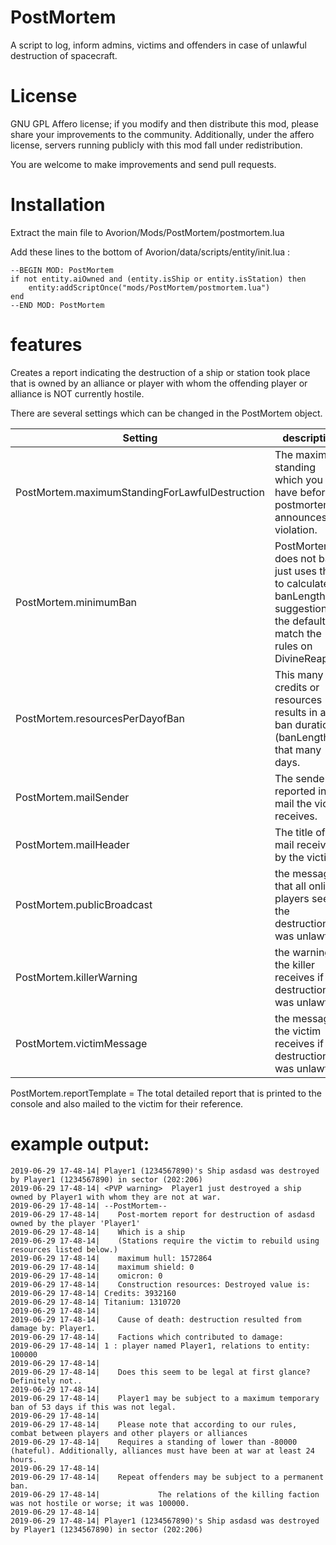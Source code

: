 # PostMortem
A script to log, inform admins, victims and offenders in case of unlawful destruction of spacecraft.


# License

GNU GPL Affero license; if you modify and then distribute this mod, please share your improvements to the community.
Additionally, under the affero license, servers running publicly with this mod fall under redistribution.

You are welcome to make improvements and send pull requests.

# Installation

Extract the main file to Avorion/Mods/PostMortem/postmortem.lua

Add these lines to the bottom of Avorion/data/scripts/entity/init.lua :

````
--BEGIN MOD: PostMortem
if not entity.aiOwned and (entity.isShip or entity.isStation) then 
	entity:addScriptOnce("mods/PostMortem/postmortem.lua") 
end
--END MOD: PostMortem
````

# features

Creates a report indicating the destruction of a ship or station took place that is owned by an alliance or player with whom the offending player or alliance is NOT currently hostile.

There are several settings which can be changed in the PostMortem object.

|Setting|description|
|---------------------------------------------|----------------------------------------------------------------------------------------|
PostMortem.maximumStandingForLawfulDestruction | The maximum standing which you can have before postmortem announces the violation.
PostMortem.minimumBan|PostMortem does not ban  it just uses this to calculate a banLength suggestion, the defaults match the rules on DivineReapers.
PostMortem.resourcesPerDayofBan| This many credits or resources results in a ban duration (banLength) of that many days.
PostMortem.mailSender| The sender reported in the mail the victim receives.
PostMortem.mailHeader| The title of the mail received by the victim.
PostMortem.publicBroadcast| the message that all online players see if the destruction was unlawful.
PostMortem.killerWarning|the warning the killer receives if the destruction was unlawful.
PostMortem.victimMessage|the message the victim receives if the destruction was unlawful.
PostMortem.reportTemplate = The total detailed report that is printed to the console and also mailed to the victim for their reference.


# example output:

    2019-06-29 17-48-14| Player1 (1234567890)'s Ship asdasd was destroyed by Player1 (1234567890) in sector (202:206)
    2019-06-29 17-48-14| <PVP warning>  Player1 just destroyed a ship owned by Player1 with whom they are not at war. 
    2019-06-29 17-48-14| --PostMortem--
    2019-06-29 17-48-14| 	Post-mortem report for destruction of asdasd owned by the player 'Player1'
    2019-06-29 17-48-14| 	Which is a ship
    2019-06-29 17-48-14| 	(Stations require the victim to rebuild using resources listed below.)
    2019-06-29 17-48-14| 	maximum hull: 1572864
    2019-06-29 17-48-14| 	maximum shield: 0
    2019-06-29 17-48-14| 	omicron: 0
    2019-06-29 17-48-14| 	Construction resources: Destroyed value is:
    2019-06-29 17-48-14| Credits: 3932160
    2019-06-29 17-48-14| Titanium: 1310720
    2019-06-29 17-48-14| 	
    2019-06-29 17-48-14| 	Cause of death: destruction resulted from damage by: Player1.
    2019-06-29 17-48-14| 	Factions which contributed to damage: 
    2019-06-29 17-48-14| 1 : player named Player1, relations to entity: 100000 	
    2019-06-29 17-48-14| 	
    2019-06-29 17-48-14| 	Does this seem to be legal at first glance? Definitely not..
    2019-06-29 17-48-14| 	
    2019-06-29 17-48-14| 	Player1 may be subject to a maximum temporary ban of 53 days if this was not legal.
    2019-06-29 17-48-14| 	
    2019-06-29 17-48-14| 	Please note that according to our rules, combat between players and other players or alliances
    2019-06-29 17-48-14| 	Requires a standing of lower than -80000 (hateful). Additionally, alliances must have been at war at least 24 hours.
    2019-06-29 17-48-14| 	
    2019-06-29 17-48-14| 	Repeat offenders may be subject to a permanent ban.
    2019-06-29 17-48-14| 			 The relations of the killing faction was not hostile or worse; it was 100000.
    2019-06-29 17-48-14| 			
    2019-06-29 17-48-14| Player1 (1234567890)'s Ship asdasd was destroyed by Player1 (1234567890) in sector (202:206)
